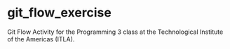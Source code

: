 # git_flow_exercise
Git Flow Activity for the Programming 3 class at the Technological Institute of the Americas (ITLA).
